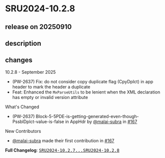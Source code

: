# SRU2024-10.2.8

## release on 20250910
## description
## changes
10.2.8 - September 2025

* (PW-2637) Fix: do not consider copy duplicate flag (CpyDplct) in app header to mark the header a duplicate
* Feat: Enhanced the <code>MxParseUtils</code> to be lenient when the XML declaration has empty or invalid version attribute

What's Changed

* (PW-2637) Block-5-5PDE-is-getting-generated-even-though-PssblDplct-value-is-false in AppHdr by <a class="user-mention notranslate" data-hovercard-type="user" data-hovercard-url="/users/malai-subra/hovercard" data-octo-click="hovercard-link-click" data-octo-dimensions="link_type:self" href="https://github.com/malai-subra">@malai-subra</a> in <a class="issue-link js-issue-link" data-error-text="Failed to load title" data-id="3322808618" data-permission-text="Title is private" data-url="https://github.com/prowide/prowide-iso20022/issues/167" data-hovercard-type="pull_request" data-hovercard-url="/prowide/prowide-iso20022/pull/167/hovercard" href="https://github.com/prowide/prowide-iso20022/pull/167">#167</a>

New Contributors

* <a class="user-mention notranslate" data-hovercard-type="user" data-hovercard-url="/users/malai-subra/hovercard" data-octo-click="hovercard-link-click" data-octo-dimensions="link_type:self" href="https://github.com/malai-subra">@malai-subra</a> made their first contribution in <a class="issue-link js-issue-link" data-error-text="Failed to load title" data-id="3322808618" data-permission-text="Title is private" data-url="https://github.com/prowide/prowide-iso20022/issues/167" data-hovercard-type="pull_request" data-hovercard-url="/prowide/prowide-iso20022/pull/167/hovercard" href="https://github.com/prowide/prowide-iso20022/pull/167">#167</a>

<strong>Full Changelog</strong>: <a class="commit-link" href="https://github.com/prowide/prowide-iso20022/compare/SRU2024-10.2.7...SRU2024-10.2.8"><tt>SRU2024-10.2.7...SRU2024-10.2.8</tt></a>

